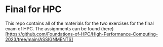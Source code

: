# Final for HPC

This repo contains all of the materials for the two exercises for the final exam of HPC. The assignments can be found (here)[https://github.com/Foundations-of-HPC/High-Performance-Computing-2023/tree/main/ASSIGNMENTS]